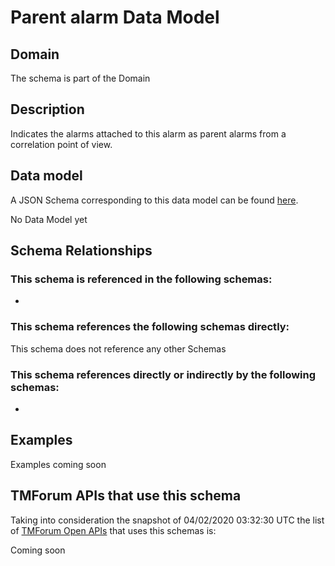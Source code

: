 # Parent alarm Data Model

## Domain

The  schema is part of the  Domain

## Description

Indicates the alarms attached to this alarm as parent alarms from a correlation point of view. 

## Data model

A JSON Schema corresponding to this data model can be found
[here](https://github.com/tmforum-rand/schemas/blob/candidates/Resource/ParentAlarm.schema.json).

No Data Model yet

## Schema Relationships

### This schema is referenced in the following schemas:

-

### This schema references the following schemas directly:

This schema does not reference any other Schemas

### This schema references directly or indirectly by the following schemas:

-



## Examples

Examples coming soon

## TMForum APIs that use this schema

Taking into consideration the snapshot of 04/02/2020 03:32:30 UTC the list of [TMForum Open APIs](https://www.tmforum.org/open-apis/) that uses this schemas is:

Coming soon